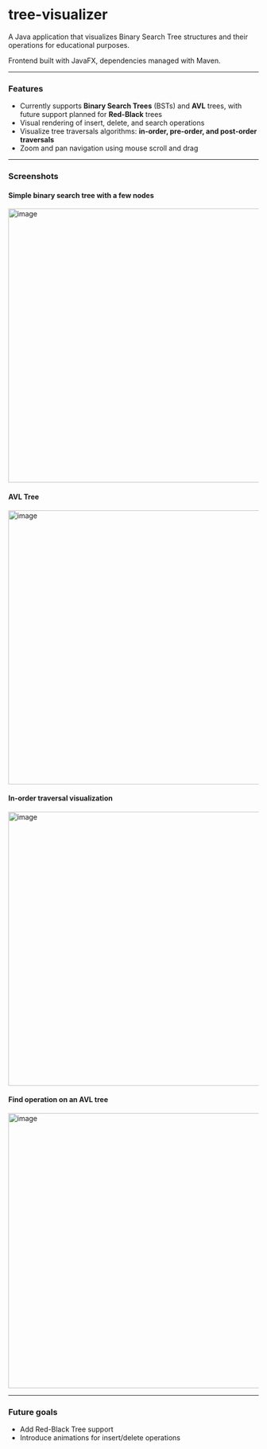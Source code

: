 # tree-visualizer
A Java application that visualizes Binary Search Tree structures and their operations for educational purposes. 

Frontend built with JavaFX, dependencies managed with Maven.
___
### Features
* Currently supports **Binary Search Trees** (BSTs) and **AVL** trees, with future support planned for **Red-Black** trees
* Visual rendering of insert, delete, and search operations
* Visualize tree traversals algorithms: **in-order, pre-order, and post-order traversals**
* Zoom and pan navigation using mouse scroll and drag

___
### Screenshots
#### Simple binary search tree with a few nodes
<img width="765" height="551" alt="image" src="https://github.com/user-attachments/assets/b83d7e5d-b7a7-4f7e-851b-b2e5e76b33e1" />

#### AVL Tree
<img width="765" height="551" alt="image" src="https://github.com/user-attachments/assets/63708948-d418-4511-9250-c7c6613a9bf6" />

#### In-order traversal visualization
<img width="765" height="551" alt="image" src="https://github.com/user-attachments/assets/f56b9753-b292-4568-9701-b5aa9ea2855d" />

#### Find operation on an AVL tree
<img width="766" height="553" alt="image" src="https://github.com/user-attachments/assets/6e6f1345-634e-4e1b-ab33-859330622ca5" />


___
### Future goals
- Add Red-Black Tree support
- Introduce animations for insert/delete operations





